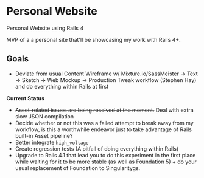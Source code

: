 Personal Website
===============

Personal Website using Rails 4

MVP of a a personal site that'll be showcasing my work with Rails 4+. 

## Goals 
- Deviate from usual Content Wireframe w/ Mixture.io/SassMeister -> Text -> Sketch -> Web Mockup -> Production Tweak workflow (Stephen Hay) and do everything within Rails at first 



**Current Status**
- <del>Asset-related issues are being resolved at the moment.</del> Deal with extra slow JSON compilation  
- Decide whether or not this was a failed attempt to break away from my workflow, is this a worthwhile endeavor just to take advantage of Rails built-in Asset pipeline? 
- Better integrate `high_voltage` 
- Create regression tests (A pitfall of doing everything within Rails) 
- Upgrade to Rails 4.1 that lead you to do this experiment in the first place while  waiting for it to be more stable (as well as Foundation 5) + do your usual replacement of Foundation to Singularitygs. 
